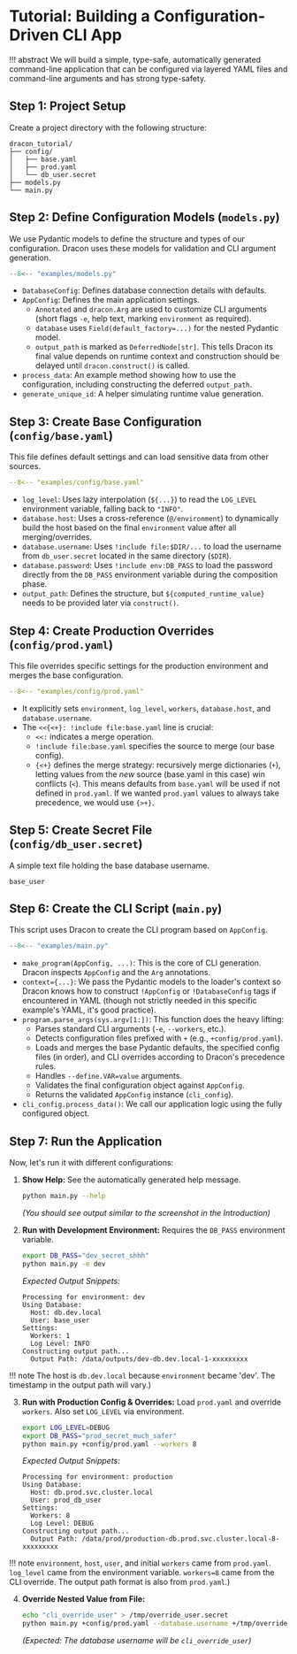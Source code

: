 # Tutorial: Building a Configuration-Driven CLI App

!!! abstract
    We will build a simple, type-safe, automatically generated command-line application that can be configured via layered YAML files and command-line arguments and has strong type-safety.

## Step 1: Project Setup

Create a project directory with the following structure:

```
dracon_tutorial/
├── config/
│   ├── base.yaml
│   ├── prod.yaml
│   └── db_user.secret
├── models.py
└── main.py
```

## Step 2: Define Configuration Models (`models.py`)

We use Pydantic models to define the structure and types of our configuration. Dracon uses these models for validation and CLI argument generation.

```python title="models.py"
--8<-- "examples/models.py"
```

- `DatabaseConfig`: Defines database connection details with defaults.
- `AppConfig`: Defines the main application settings.
  - `Annotated` and `dracon.Arg` are used to customize CLI arguments (short flags `-e`, help text, marking `environment` as required).
  - `database` uses `Field(default_factory=...)` for the nested Pydantic model.
  - `output_path` is marked as `DeferredNode[str]`. This tells Dracon its final value depends on runtime context and construction should be delayed until `dracon.construct()` is called.
- `process_data`: An example method showing how to use the configuration, including constructing the deferred `output_path`.
- `generate_unique_id`: A helper simulating runtime value generation.

## Step 3: Create Base Configuration (`config/base.yaml`)

This file defines default settings and can load sensitive data from other sources.

```yaml title="config/base.yaml"
--8<-- "examples/config/base.yaml"
```

- `log_level`: Uses lazy interpolation (`${...}`) to read the `LOG_LEVEL` environment variable, falling back to `"INFO"`.
- `database.host`: Uses a cross-reference (`@/environment`) to dynamically build the host based on the final `environment` value after all merging/overrides.
- `database.username`: Uses `!include file:$DIR/...` to load the username from `db_user.secret` located in the same directory (`$DIR`).
- `database.password`: Uses `!include env:DB_PASS` to load the password directly from the `DB_PASS` environment variable during the composition phase.
- `output_path`: Defines the structure, but `${computed_runtime_value}` needs to be provided later via `construct()`.

## Step 4: Create Production Overrides (`config/prod.yaml`)

This file overrides specific settings for the production environment and merges the base configuration.

```yaml title="config/prod.yaml"
--8<-- "examples/config/prod.yaml"
```

- It explicitly sets `environment`, `log_level`, `workers`, `database.host`, and `database.username`.
- The `<<{<+}: !include file:base.yaml` line is crucial:
  - `<<:` indicates a merge operation.
  - `!include file:base.yaml` specifies the source to merge (our base config).
  - `{<+}` defines the merge strategy: recursively merge dictionaries (`+`), letting values from the _new_ source (base.yaml in this case) win conflicts (`<`). This means defaults from `base.yaml` will be used if not defined in `prod.yaml`. If we wanted `prod.yaml` values to always take precedence, we would use `{>+}`.

## Step 5: Create Secret File (`config/db_user.secret`)

A simple text file holding the base database username.

```text title="config/db_user.secret"
base_user
```

## Step 6: Create the CLI Script (`main.py`)

This script uses Dracon to create the CLI program based on `AppConfig`.

```python title="main.py"
--8<-- "examples/main.py"
```

- `make_program(AppConfig, ...)`: This is the core of CLI generation. Dracon inspects `AppConfig` and the `Arg` annotations.
- `context={...}`: We pass the Pydantic models to the loader's context so Dracon knows how to construct `!AppConfig` or `!DatabaseConfig` tags if encountered in YAML (though not strictly needed in this specific example's YAML, it's good practice).
- `program.parse_args(sys.argv[1:])`: This function does the heavy lifting:
  - Parses standard CLI arguments (`-e`, `--workers`, etc.).
  - Detects configuration files prefixed with `+` (e.g., `+config/prod.yaml`).
  - Loads and merges the base Pydantic defaults, the specified config files (in order), and CLI overrides according to Dracon's precedence rules.
  - Handles `--define.VAR=value` arguments.
  - Validates the final configuration object against `AppConfig`.
  - Returns the validated `AppConfig` instance (`cli_config`).
- `cli_config.process_data()`: We call our application logic using the fully configured object.

## Step 7: Run the Application

Now, let's run it with different configurations:

1.  **Show Help:** See the automatically generated help message.

    ```bash
    python main.py --help
    ```

    _(You should see output similar to the screenshot in the Introduction)_

2.  **Run with Development Environment:** Requires the `DB_PASS` environment variable.

    ```bash
    export DB_PASS="dev_secret_shhh"
    python main.py -e dev
    ```

    _Expected Output Snippets:_

    ```text
    Processing for environment: dev
    Using Database:
      Host: db.dev.local
      User: base_user
    Settings:
      Workers: 1
      Log Level: INFO
    Constructing output path...
      Output Path: /data/outputs/dev-db.dev.local-1-xxxxxxxxx
    ```

!!! note
    The host is `db.dev.local` because `environment` became 'dev'. The timestamp in the output path will vary.)

3.  **Run with Production Config & Overrides:** Load `prod.yaml` and override `workers`. Also set `LOG_LEVEL` via environment.

    ```bash
    export LOG_LEVEL=DEBUG
    export DB_PASS="prod_secret_much_safer"
    python main.py +config/prod.yaml --workers 8
    ```

    _Expected Output Snippets:_

    ```text
    Processing for environment: production
    Using Database:
      Host: db.prod.svc.cluster.local
      User: prod_db_user
    Settings:
      Workers: 8
      Log Level: DEBUG
    Constructing output path...
      Output Path: /data/prod/production-db.prod.svc.cluster.local-8-xxxxxxxxx
    ```

!!! note
    `environment`, `host`, `user`, and initial `workers` came from `prod.yaml`. `log_level` came from the environment variable. `workers=8` came from the CLI override. The output path format is also from `prod.yaml`.)

4.  **Override Nested Value from File:**
    ```bash
    echo "cli_override_user" > /tmp/override_user.secret
    python main.py +config/prod.yaml --database.username +/tmp/override_user.secret
    ```
    _(Expected: The database username will be `cli_override_user`)_

